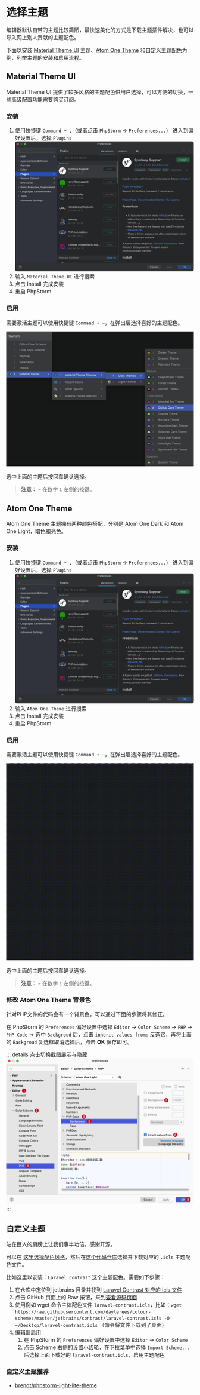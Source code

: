 # 选择主题

编辑器默认自带的主题比较简陋，最快速美化的方式是下载主题插件解决，也可以导入网上别人贡献的主题配色。

下面以安装 [Material Theme UI](https://plugins.jetbrains.com/plugin/8006-material-theme-ui) 主题、[Atom One Theme](https://plugins.jetbrains.com/plugin/14799-atom-one-theme) 和自定义主题配色为例，列举主题的安装和启用流程。

## Material Theme UI

Material Theme UI 提供了较多风格的主题配色供用户选择，可以方便的切换，一些高级配置功能需要购买订阅。

### 安装

1. 使用快捷键 `Command + ,`（或者点击 `PhpStorm` -> `Preferences...`） 进入到偏好设置后，选择 `Plugins`
   ![](./images/themes/plugins.png)
2. 输入 `Material Theme UI` 进行搜索
3. 点击 Install 完成安装
4. 重启 PhpStorm

### 启用

需要激活主题可以使用快捷键 `Command + ~`，在弹出层选择喜好的主题配色。

![](./images/themes/switch-material-theme-ui-theme.png)

选中上面的主题后按回车确认选择。

> **注意：** `~` 在数字 `1` 左侧的按键。

##  Atom One Theme

Atom One Theme 主题拥有两种颜色搭配，分别是 Atom One Dark 和 Atom One Light，暗色和亮色。

### 安装

1. 使用快捷键 `Command + ,`（或者点击 `PhpStorm` -> `Preferences...`） 进入到偏好设置后，选择 `Plugins`
   ![](./images/themes/plugins.png)
2. 输入 `Atom One Theme` 进行搜索
3. 点击 Install 完成安装
4. 重启 PhpStorm

### 启用

需要激活主题可以使用快捷键 `Command + ~`，在弹出层选择喜好的主题配色。

![](./images/themes/switch-atom-one-theme.gif)


选中上面的主题后按回车确认选择。

> **注意：** `~` 在数字 `1` 左侧的按键。

### 修改 Atom One Theme 背景色

针对PHP文件的代码会有一个背景色，可以通过下面的步骤将其修正。

在 PhpStorm 的 `Preferences` 偏好设置中选择 `Editor` -> `Color Scheme` -> `PHP` -> `PHP Code` -> 选中 `Backgroud` 后，点击 `inherit values from:` 反选它，再将上面的 `Backgroud` 复选框取消选择后，点击 **OK** 保存即可。

::: details 点击切换截图展示与隐藏
![](./images/themes/fixed-atom-one-theme-php-code-backgroup-color.png)
:::

## 自定义主题

站在巨人的肩膀上让我们事半功倍，感谢开源。

可以在 [这里选择配色风格](http://daylerees.github.io/)，然后在[这个代码仓库](https://github.com/daylerees/colour-schemes)选择并下载对应的 `.icls` 主题配色文件。

比如这里以安装：`Laravel Contrast` 这个主题配色。需要如下步骤：

1. 在仓库中定位到 jetbrains 目录并找到 [Laravel Contrast 对应的 icls 文件](https://github.com/daylerees/colour-schemes/blob/master/jetbrains/contrast/laravel-contrast.icls)
2. 点击 GitHub 页面上的 Raw 按钮，来到[查看源码页面](https://raw.githubusercontent.com/daylerees/colour-schemes/master/jetbrains/contrast/laravel-contrast.icls)
3. 使用例如 wget 命令主体配色文件 `laravel-contrast.icls`，比如：`wget https://raw.githubusercontent.com/daylerees/colour-schemes/master/jetbrains/contrast/laravel-contrast.icls -O ~/Desktop/laravel-contrast.icls` （命令将文件下载到了桌面）
4. 编辑器启用
   1. 在 PhpStorm 的 `Preferences` 偏好设置中选择 `Editor` -> `Color Scheme`
   2. 点击 Scheme 右侧的设置小齿轮，在下拉菜单中选择 `Import Scheme...` 后选择上面下载好的 `laravel-contrast.icls`，启用主题配色


### 自定义主题推荐

- [brendt/phpstorm-light-lite-theme](https://github.com/brendt/phpstorm-light-lite-theme)